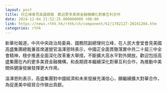 ```yaml
---
layout: post
title: 何立峰會見高盛總裁　歡迎更多美資金融機構化對華互利合作
date: 2024-12-04 21:52:25.000000000 +08:00
link: https://news.rthk.hk/rthk/ch/component/k2/1782127-20241204.htm
categories: rthk
---
```


新華社報道，中共中央政治局委員、國務院副總理何立峰，在人民大會堂會見美國高盛集團總裁兼首席運營官溫澤恩時表示，中國正全面貫徹落實中共二十屆三中全會精神，穩步推進全面深化改革重大舉措，不斷擴大高水平對外開放。歡迎包括高盛集團在內的更多美資金融機構，和長期資本繼續深化對華互利合作，為推動中美關係健康發展發揮更大作用。

溫澤恩則表示，高盛集團對中國經濟和未來發展充滿信心，願繼續擴大對華合作，為促進美中經貿合作做出貢獻。
